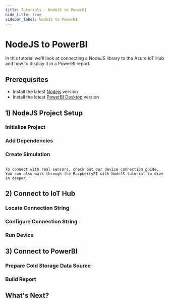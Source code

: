 ```yaml
---
title: Tutorials - NodeJS to PowerBI
hide_title: true
sidebar_label: NodeJS to PowerBI
---
```


# NodeJS to PowerBI

In this tutorial we'll look at connecting a NodeJS library to the Azure IoT Hub and how to display it in a PowerBI report.

## Prerequisites

- Install the latest [Nodejs](https://nodejs.org/en/download/) version
- Install the latest [PowerBI Desktop](https://powerbi.microsoft.com/en-us/downloads/) version

## 1) NodeJS Project Setup

### Initialize Project

### Add Dependencies

### Create Simulation

```note

To connect with real sensors, check out our device connection guide. You can also walk through the RaspberryPI with NodeJS tutorial to dive in deeper. 

```

## 2) Connect to IoT Hub

### Locate Connection String

### Configure Connection String

### Run Device

## 3) Connect to PowerBI

### Prepare Cold Storage Data Source

### Build Report

## What's Next?
